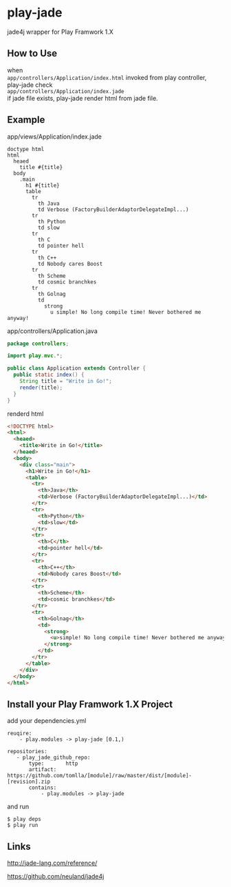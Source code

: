 
play-jade
=========

jade4j wrapper for Play Framwork 1.X


How to Use
-----------

when  
    `app/controllers/Application/index.html` invoked from play controller,  
play-jade check  
    `app/controllers/Application/index.jade`  
if jade file exists, play-jade render html from jade file.  


Example
------
app/views/Application/index.jade
```
doctype html
html
  heaed
    title #{title}
  body
    .main
      h1 #{title}
      table
        tr
          th Java
          td Verbose (FactoryBuilderAdaptorDelegateImpl...)
        tr
          th Python
          td slow
        tr
          th C
          td pointer hell
        tr
          th C++
          td Nobody cares Boost
        tr
          th Scheme
          td cosmic branchkes
        tr
          th Golnag
          td 
            strong 
              u simple! No long compile time! Never bothered me anyway!
```

app/controllers/Application.java
```java
package controllers;

import play.mvc.*;

public class Application extends Controller {
  public static index() {
    String title = "Write in Go!";
    render(title);
  }
}
```

renderd html
``` html
<!DOCTYPE html>
<html>
  <heaed>
    <title>Write in Go!</title>
  </heaed>
  <body>
    <div class="main">
      <h1>Write in Go!</h1>
      <table>
        <tr>
          <th>Java</th>
          <td>Verbose (FactoryBuilderAdaptorDelegateImpl...)</td>
        </tr>
        <tr>
          <th>Python</th>
          <td>slow</td>
        </tr>
        <tr>
          <th>C</th>
          <td>pointer hell</td>
        </tr>
        <tr>
          <th>C++</th>
          <td>Nobody cares Boost</td>
        </tr>
        <tr>
          <th>Scheme</th>
          <td>cosmic branchkes</td>
        </tr>
        <tr>
          <th>Golnag</th>
          <td> 
            <strong> 
              <u>simple! No long compile time! Never bothered me anyway!</u>
            </strong>
          </td>
        </tr>
      </table>
    </div>
  </body>
</html>
```



Install your Play Framwork 1.X Project
-------------------------------

add your dependencies.yml  
```
reuqire:
    - play.modules -> play-jade [0.1,)

repositories:
   - play_jade_github_repo:
       type:       http
       artifact:   https://github.com/tomlla/[module]/raw/master/dist/[module]-[revision].zip
       contains:
           - play.modules -> play-jade
```

and run
```
$ play deps
$ play run
```

Links
-----

http://jade-lang.com/reference/

https://github.com/neuland/jade4j

